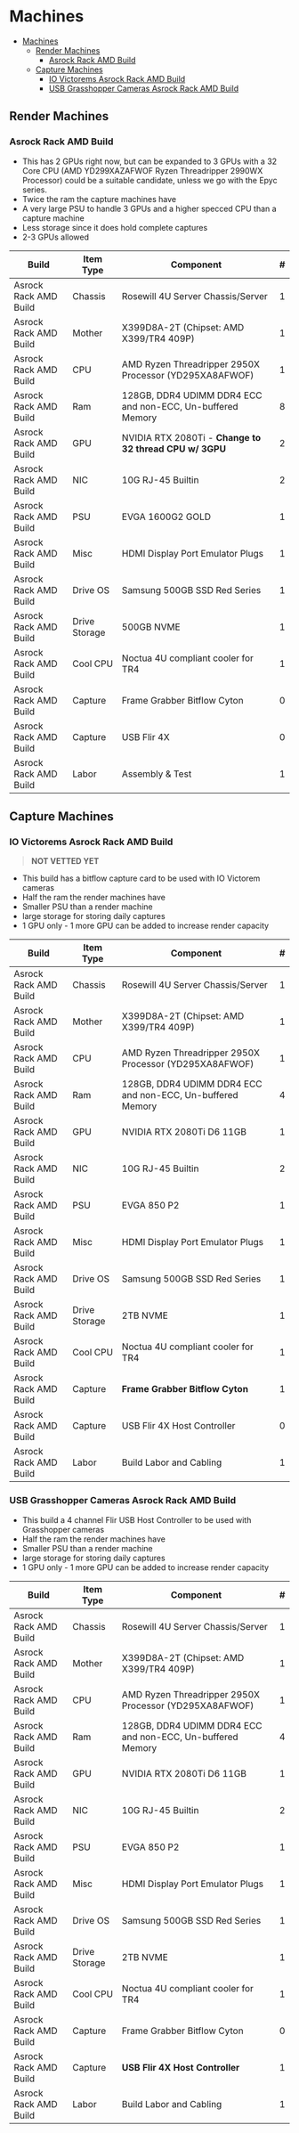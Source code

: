 # Machines

<!-- TOC -->

- [Machines](#machines)
  - [Render Machines](#render-machines)
    - [Asrock Rack AMD Build](#asrock-rack-amd-build)
  - [Capture Machines](#capture-machines)
    - [IO Victorems Asrock Rack AMD Build](#io-victorems-asrock-rack-amd-build)
    - [USB Grasshopper Cameras Asrock Rack AMD Build](#usb-grasshopper-cameras-asrock-rack-amd-build)

<!-- /TOC -->

## Render Machines

### Asrock Rack AMD Build

- This has 2 GPUs right now, but can be expanded to 3 GPUs with a 32 Core CPU (AMD YD299XAZAFWOF Ryzen Threadripper 2990WX Processor) could be a suitable candidate, unless we go with the Epyc series.
- Twice the ram the capture machines have
- A very large PSU to handle 3 GPUs and a higher specced CPU than a capture machine
- Less storage since it does hold complete captures
- 2-3 GPUs allowed

| Build                 | Item Type     | Component                                                  | # |
| --------------------- | ------------- | ---------------------------------------------------------- | - |
| Asrock Rack AMD Build | Chassis       | Rosewill 4U Server Chassis/Server                          | 1 |
| Asrock Rack AMD Build | Mother        | X399D8A-2T (Chipset: AMD X399/TR4 409P)                    | 1 |
| Asrock Rack AMD Build | CPU           | AMD Ryzen Threadripper 2950X Processor (YD295XA8AFWOF)     | 1 |
| Asrock Rack AMD Build | Ram           | 128GB, DDR4 UDIMM DDR4 ECC and non-ECC, Un-buffered Memory | 8 |
| Asrock Rack AMD Build | GPU           | NVIDIA RTX 2080Ti - **Change to 32 thread CPU w/ 3GPU**    | 2 |
| Asrock Rack AMD Build | NIC           | 10G RJ-45 Builtin                                          | 2 |
| Asrock Rack AMD Build | PSU           | EVGA 1600G2 GOLD                                           | 1 |
| Asrock Rack AMD Build | Misc          | HDMI Display Port Emulator Plugs                           | 1 |
| Asrock Rack AMD Build | Drive OS      | Samsung 500GB SSD Red Series                               | 1 |
| Asrock Rack AMD Build | Drive Storage | 500GB NVME                                                 | 1 |
| Asrock Rack AMD Build | Cool CPU      | Noctua 4U compliant cooler for TR4                         | 1 |
| Asrock Rack AMD Build | Capture       | Frame Grabber Bitflow Cyton                                | 0 |
| Asrock Rack AMD Build | Capture       | USB Flir 4X                                                | 0 |
| Asrock Rack AMD Build | Labor         | Assembly & Test                                            | 1 |

## Capture Machines

### IO Victorems Asrock Rack AMD Build

>**NOT VETTED YET**

- This build has a bitflow capture card to be used with IO Victorem cameras
- Half the ram the render machines have
- Smaller PSU than a render machine
- large storage for storing daily captures
- 1 GPU only - 1 more GPU can be added to increase render capacity

| Build                 | Item Type     | Component                                                  | # |
| --------------------- | ------------- | ---------------------------------------------------------- | - |
| Asrock Rack AMD Build | Chassis       | Rosewill 4U Server Chassis/Server                          | 1 |
| Asrock Rack AMD Build | Mother        | X399D8A-2T (Chipset: AMD X399/TR4 409P)                    | 1 |
| Asrock Rack AMD Build | CPU           | AMD Ryzen Threadripper 2950X Processor (YD295XA8AFWOF)     | 1 |
| Asrock Rack AMD Build | Ram           | 128GB, DDR4 UDIMM DDR4 ECC and non-ECC, Un-buffered Memory | 4 |
| Asrock Rack AMD Build | GPU           | NVIDIA RTX 2080Ti D6 11GB                                  | 1 |
| Asrock Rack AMD Build | NIC           | 10G RJ-45 Builtin                                          | 2 |
| Asrock Rack AMD Build | PSU           | EVGA 850 P2                                                | 1 |
| Asrock Rack AMD Build | Misc          | HDMI Display Port Emulator Plugs                           | 1 |
| Asrock Rack AMD Build | Drive OS      | Samsung 500GB SSD Red Series                               | 1 |
| Asrock Rack AMD Build | Drive Storage | 2TB NVME                                                   | 1 |
| Asrock Rack AMD Build | Cool CPU      | Noctua 4U compliant cooler for TR4                         | 1 |
| Asrock Rack AMD Build | Capture       | **Frame Grabber Bitflow Cyton**                            | 1 |
| Asrock Rack AMD Build | Capture       | USB Flir 4X Host Controller                                | 0 |
| Asrock Rack AMD Build | Labor         | Build Labor and Cabling                                    | 1 |

### USB Grasshopper Cameras Asrock Rack AMD Build

- This build a 4 channel Flir USB Host Controller to be used with Grasshopper cameras
- Half the ram the render machines have
- Smaller PSU than a render machine
- large storage for storing daily captures
- 1 GPU only - 1 more GPU can be added to increase render capacity

| Build                 | Item Type     | Component                                                  | # |
| --------------------- | ------------- | ---------------------------------------------------------- | - |
| Asrock Rack AMD Build | Chassis       | Rosewill 4U Server Chassis/Server                          | 1 |
| Asrock Rack AMD Build | Mother        | X399D8A-2T (Chipset: AMD X399/TR4 409P)                    | 1 |
| Asrock Rack AMD Build | CPU           | AMD Ryzen Threadripper 2950X Processor (YD295XA8AFWOF)     | 1 |
| Asrock Rack AMD Build | Ram           | 128GB, DDR4 UDIMM DDR4 ECC and non-ECC, Un-buffered Memory | 4 |
| Asrock Rack AMD Build | GPU           | NVIDIA RTX 2080Ti D6 11GB                                  | 1 |
| Asrock Rack AMD Build | NIC           | 10G RJ-45 Builtin                                          | 2 |
| Asrock Rack AMD Build | PSU           | EVGA 850 P2                                                | 1 |
| Asrock Rack AMD Build | Misc          | HDMI Display Port Emulator Plugs                           | 1 |
| Asrock Rack AMD Build | Drive OS      | Samsung 500GB SSD Red Series                               | 1 |
| Asrock Rack AMD Build | Drive Storage | 2TB NVME                                                   | 1 |
| Asrock Rack AMD Build | Cool CPU      | Noctua 4U compliant cooler for TR4                         | 1 |
| Asrock Rack AMD Build | Capture       | Frame Grabber Bitflow Cyton                                | 0 |
| Asrock Rack AMD Build | Capture       | **USB Flir 4X Host Controller**                            | 1 |
| Asrock Rack AMD Build | Labor         | Build Labor and Cabling                                    | 1 |
